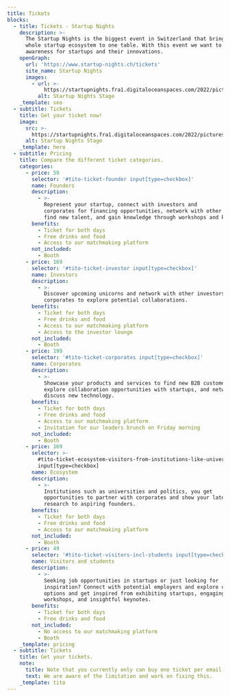 ```yaml
---
title: Tickets
blocks:
  - title: Tickets - Startup Nights
    description: >-
      The Startup Nights is the biggest event in Switzerland that brings the
      whole startup ecosystem to one table. With this event we want to create
      awareness for startups and their innovations.
    openGraph:
      url: 'https://www.startup-nights.ch/tickets'
      site_name: Startup Nights
      images:
        - url: >-
            https://startupnights.fra1.digitaloceanspaces.com/2022/pictures/stage.jpg
          alt: Startup Nights Stage
    _template: seo
  - subtitle: Tickets
    title: Get your ticket now!
    image:
      src: >-
        https://startupnights.fra1.digitaloceanspaces.com/2022/pictures/stage.jpg
      alt: Startup Nights Stage
    _template: hero
  - subtitle: Pricing
    title: Compare the different ticket categories.
    categories:
      - price: 59
        selector: '#tito-ticket-founder input[type=checkbox]'
        name: Founders
        description:
          - >-
            Represent your startup, connect with investors and
            corporates for financing opportunities, network with other founders,
            find new talent, and gain knowledge through workshops and keynotes.
        benefits:
          - Ticket for both days
          - Free drinks and food
          - Access to our matchmaking platform
        not_included:
          - Booth
      - price: 169
        selector: '#tito-ticket-investor input[type=checkbox]'
        name: Investors
        description:
          - >-
            Discover upcoming unicorns and network with other investors and
            corporates to explore potential collaborations.
        benefits:
          - Ticket for both days
          - Free drinks and food
          - Access to our matchmaking platform
          - Access to the investor lounge
        not_included:
          - Booth
      - price: 199
        selector: '#tito-ticket-corporates input[type=checkbox]'
        name: Corporates
        description:
          - >-
            Showcase your products and services to find new B2B customers,
            explore collaboration opportunities with startups, and network to
            discuss new technology.
        benefits:
          - Ticket for both days
          - Free drinks and food
          - Access to our matchmaking platform
          - Invitation for our leaders brunch on Friday morning
        not_included:
          - Booth
      - price: 169
        selector: >-
          #tito-ticket-ecosystem-visitors-from-institutions-like-universities-enablers-etc
          input[type=checkbox]
        name: Ecosystem
        description:
          - >-
            Institutions such as universities and politics, you get
            opportunities to partner with corporates and show your latest
            research to aspiring founders.
        benefits:
          - Ticket for both days
          - Free drinks and food
          - Access to our matchmaking platform
        not_included:
          - Booth
      - price: 49
        selector: '#tito-ticket-visitors-incl-students input[type=checkbox]'
        name: Visitors and students
        description:
          - >-
            Seeking job opportunities in startups or just looking for
            inspiration? Connect with potential employers and explore career
            options and get inspired from exhibiting startups, engaging
            workshops, and insightful keynotes.
        benefits:
          - Ticket for both days
          - Free drinks and food
        not_included:
          - No access to our matchmaking platform
          - Booth
    _template: pricing
  - subtitle: Tickets
    title: Get your tickets.
    note:
      title: Note that you currently only can buy one ticket per email address
      text: We are aware of the limitation and work on fixing this.
    _template: tito
---
```





























































































